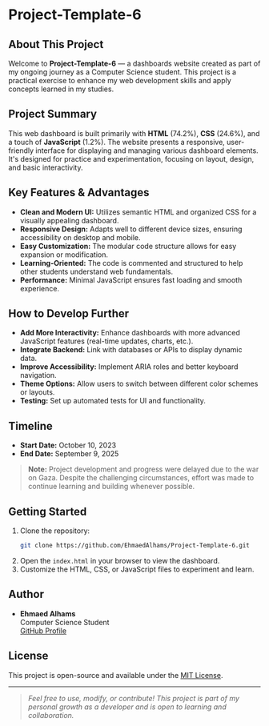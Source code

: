 # Project-Template-6

## About This Project

Welcome to **Project-Template-6** — a dashboards website created as part of my ongoing journey as a Computer Science student. This project is a practical exercise to enhance my web development skills and apply concepts learned in my studies.

## Project Summary

This web dashboard is built primarily with **HTML** (74.2%), **CSS** (24.6%), and a touch of **JavaScript** (1.2%). The website presents a responsive, user-friendly interface for displaying and managing various dashboard elements. It's designed for practice and experimentation, focusing on layout, design, and basic interactivity.

## Key Features & Advantages

- **Clean and Modern UI:** Utilizes semantic HTML and organized CSS for a visually appealing dashboard.
- **Responsive Design:** Adapts well to different device sizes, ensuring accessibility on desktop and mobile.
- **Easy Customization:** The modular code structure allows for easy expansion or modification.
- **Learning-Oriented:** The code is commented and structured to help other students understand web fundamentals.
- **Performance:** Minimal JavaScript ensures fast loading and smooth experience.

## How to Develop Further

- **Add More Interactivity:** Enhance dashboards with more advanced JavaScript features (real-time updates, charts, etc.).
- **Integrate Backend:** Link with databases or APIs to display dynamic data.
- **Improve Accessibility:** Implement ARIA roles and better keyboard navigation.
- **Theme Options:** Allow users to switch between different color schemes or layouts.
- **Testing:** Set up automated tests for UI and functionality.

## Timeline

- **Start Date:** October 10, 2023
- **End Date:** September 9, 2025

> **Note:** Project development and progress were delayed due to the war on Gaza. Despite the challenging circumstances, effort was made to continue learning and building whenever possible.

## Getting Started

1. Clone the repository:
   ```bash
   git clone https://github.com/EhmaedAlhams/Project-Template-6.git
   ```
2. Open the `index.html` in your browser to view the dashboard.
3. Customize the HTML, CSS, or JavaScript files to experiment and learn.

## Author

- **Ehmaed Alhams**  
  Computer Science Student  
  [GitHub Profile](https://github.com/EhmaedAlhams)

## License

This project is open-source and available under the [MIT License](LICENSE).

---

> _Feel free to use, modify, or contribute! This project is part of my personal growth as a developer and is open to learning and collaboration._